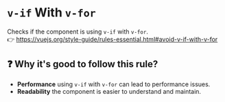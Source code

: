 # `v-if` With `v-for`

Checks if the component is using `v-if` with `v-for`. &nbsp;&nbsp;<br />
👉 https://vuejs.org/style-guide/rules-essential.html#avoid-v-if-with-v-for

## ❓ Why it's good to follow this rule?

- **Performance** using `v-if` with `v-for` can lead to performance issues.
- **Readability** the component is easier to understand and maintain.
